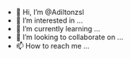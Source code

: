 - 👋 Hi, I’m @Adiltonzsl
- 👀 I’m interested in ...
- 🌱 I’m currently learning ...
- 💞️ I’m looking to collaborate on ...
- 📫 How to reach me ...

<!---
Adiltonzsl/Adiltonzsl is a ✨ special ✨ repository because its `README.md` (this file) appears on your GitHub profile.
You can click the Preview link to take a look at your changes.
--->
